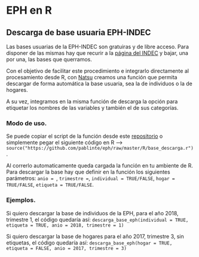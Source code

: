 # EPH en R

## Descarga de base usuaria EPH-INDEC
Las bases usuarias de la EPH-INDEC son gratuiras y de libre acceso. Para disponer de las mismas hay que recurir a la [página del INDEC](https://www.indec.gob.ar/bases-de-datos.asp) y bajar, una por una, las bases que querramos.

Con el objetivo de facilitar este procedimiento e integrarlo directamente al procesamiento desde R, con [Natsu](https://rpubs.com/natsumi_shokida) creamos una función que permita descargar de forma automática la base usuaria, sea la de individuos o la de hogares.

A su vez, integramos en la misma función de descarga la opción para etiquetar los nombres de las variables y también el de sus  categorías.

### Modo de uso.
Se puede copiar el script de la función desde este [repositorio](https://github.com/pablinte/eph/raw/master/R/descarga_base_eph.r) o simplemente pegar el siguiente código en R --> `source("https://github.com/pablinte/eph/raw/master/R/base_descarga.r")`. 

Al correrlo automaticamente queda cargada la función en tu ambiente de R. Para descargar la base hay que definir en la función los siguientes parámetros:
`anio = `,
`trimestre =`,
`individual = TRUE/FALSE`,
`hogar = TRUE/FALSE`,
`etiqueta = TRUE/FALSE`.

### Ejemplos.
Si quiero descargar la base de individuos de la EPH, para el año 2018, trimestre 1, el código quedaría así:
`descarga_base_eph(individual = TRUE, etiqueta = TRUE, anio = 2018, trimestre = 1)`

Si quiero descargar la base de hogares para el año 2017, trimestre 3, sin etiquetas, el código quedaría así:
`descarga_base_eph(hogar = TRUE, etiqueta = FALSE, anio = 2017, trimestre = 3)`

